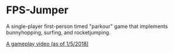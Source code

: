 # FPS-Jumper
A single-player first-person timed "parkour" game that implements bunnyhopping, surfing, and rocketjumping.

[A gameplay video (as of 1/5/2018)](https://www.youtube.com/watch?v=PNhT1gIw1J8)
